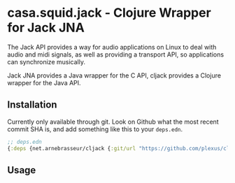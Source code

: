 # casa.squid.jack - Clojure Wrapper for Jack JNA

The Jack API provides a way for audio applications on Linux to deal with audio
and midi signals, as well as providing a transport API, so applications can
synchronize musically.

Jack JNA provides a Java wrapper for the C API, cljack provides a Clojure
wrapper for the Java API.

## Installation

Currently only available through git. Look on Github what the most recent commit
SHA is, and add something like this to your `deps.edn`.

```clj
;; deps.edn
{:deps {net.arnebrasseur/cljack {:git/url "https://github.com/plexus/cljack" :git/sha "..."}}}
```

## Usage

